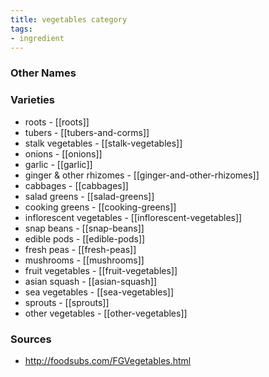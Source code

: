 ```yaml
---
title: vegetables category
tags:
- ingredient
---
```



### Other Names


### Varieties

* roots - [[roots]]
* tubers - [[tubers-and-corms]]
* stalk vegetables - [[stalk-vegetables]]
* onions - [[onions]]
* garlic - [[garlic]]
* ginger & other rhizomes - [[ginger-and-other-rhizomes]]
* cabbages - [[cabbages]]
* salad greens - [[salad-greens]]
* cooking greens - [[cooking-greens]]
* inflorescent vegetables - [[inflorescent-vegetables]]
* snap beans - [[snap-beans]]
* edible pods - [[edible-pods]]
* fresh peas - [[fresh-peas]]
* mushrooms - [[mushrooms]]
* fruit vegetables - [[fruit-vegetables]]
* asian squash - [[asian-squash]]
* sea vegetables - [[sea-vegetables]]
* sprouts - [[sprouts]]
* other vegetables - [[other-vegetables]]

### Sources
* http://foodsubs.com/FGVegetables.html
